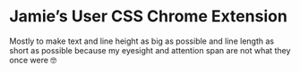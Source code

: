 # Jamie’s User CSS Chrome Extension

Mostly to make text and line height as big as possible and line length as
short as possible because my eyesight and attention span are not what they
once were 🤓
